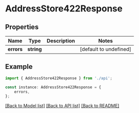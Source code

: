 # AddressStore422Response


## Properties

Name | Type | Description | Notes
------------ | ------------- | ------------- | -------------
**errors** | **string** |  | [default to undefined]

## Example

```typescript
import { AddressStore422Response } from './api';

const instance: AddressStore422Response = {
    errors,
};
```

[[Back to Model list]](../README.md#documentation-for-models) [[Back to API list]](../README.md#documentation-for-api-endpoints) [[Back to README]](../README.md)
